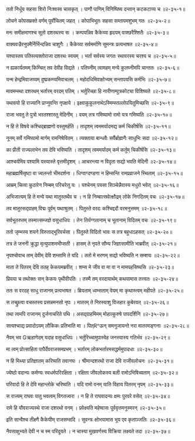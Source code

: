 ततो निर्धूय सहसा शिरो निःश्वस्व चासकृत् ।
पाणौ पाणिम् विनिष्पिष्य दन्तान् कटकटाय्य च ॥२-३५-१॥

लोचने कोपसम्रक्ते वर्णम् पूर्वोचितम् जहत् ।
कोपाभिभूतः सहसा सम्तापमशुभम् गतः ॥२-३५-२॥

मनः समीक्षमाणश्च सूतो दशरथस्य सः ।
कम्पयन्निव कैकेय्या हृदयम् वाक्छरैश्शितैः ॥२-३५-३॥

वाक्यवज्रैरनुपमैर्निर्भिन्दन्निव चाशुगैः ।
कैकेय्या सर्वमर्माणि सुमन्त्रः प्रत्यभाषत ॥२-३५-४॥

यश्यास्तव पतिस्त्यक्तोराजा दशरथः स्वयम् ।
भर्ता सर्वस्य जगतः स्थावरस्य चरश्य च ॥२-३५-५॥

न ह्यकार्यतमम् किम्चित् तव देवीह विद्यते ।
पतिघ्नीम् त्वामहम् मन्ये कुलघ्नीमपि चान्ततः ॥२-३५-६॥

यन्म हेम्द्रमिवाजय्यम् दुष्प्रकम्प्यमिवाचलम् ।
महोदधिमिवाक्षोभ्यम् सन्तापयसि कर्मभिः ॥२-३५-७॥

मावमम्स्था दशरथम् भर्तारम् वरदम् पतिम् ।
भर्तुरिच्छा हि नारीणाम्पुत्रकोट्या विशिष्यते ॥२-३५-८॥

यथावयो हि राज्यानि प्राप्नुवन्ति नृपक्षये ।
इक्ष्वाकुकुलनाथेऽस्मिम्स्तल्लोपयितुमिच्छसि ॥२-३५-९॥

राजा भवतु ते पुत्रो भरतश्शास्तु मेदिनीम् ।
वयम् तत्र गमिष्यामो रामो यत्र गमिष्यति ॥२-३५-१०॥

न हि ते विषये कश्चिद्ब्राह्मणो वस्तुमर्हति ।
तादृशम् त्वममर्यादमद्य कर्म चिकीर्षसि ॥२-३५-११॥

नूनम् सर्वे गमिष्यामो मार्गम् रामनिषेवितम् ।
त्यक्ताया बान्धवैः सर्वैर्ब्राह्मणैः साधुभिः सदा ॥२-३५-१२॥

का प्रीती राज्यलाभेन तव देवि भविष्यति ।
तादृशम् त्वममर्यादम् कर्म कर्तुम् चिकीर्षसि ॥२-३५-१३॥

आश्चर्यमिव पश्यामि यस्यास्ते वृत्तमीदृशम् ।
आचरन्त्या न विदृता सद्यो भवति मेदिनी ॥२-३५-१४॥

महाब्रह्मर्षिसृष्टा वा ज्वलन्तो भीमदर्शना ।
धिग्वाग्दण्डणा न हिम्सन्ति रामप्रव्राजने स्थिताम् ॥२-३५-१५॥

आम्रम् चित्वा कुठारेन निम्बम् परिचरेत्तु यः ।
यश्चेनम् पयसा सिञ्चेन्नैवास्य मधुरो भवेत् ॥२-३५-१६॥

अभिजात्यम् हि ते मन्ये यथा मातुस्तथैव च ।
न हि निम्बात्स्रवेत्क्षौद्रम् लोके निगदितम् वचः ॥२-३५-१७॥

तव मातुरसद्ग्राहम् विद्मः पूर्वम् यथाश्रुतम् ।
पितुस्ते वरदः कश्चिद्ददौ वरमनुत्तमम् ॥२-३५-१८॥

सर्वभूतरुतम् तस्मात्सम्जज्ञे वसुधाधिपः ।
तेन तिर्यग्गतानाम् च भूतानाम् विदितम् वचः ॥२-३५-१९॥

ततो जृम्भस्य शयने विरुताद्भूरिवर्चसा ।
पितुस्ते विदितो भावः स तत्र बहुधाऽहसत् ॥२-३५-२०॥

तत्र ते जननी क्रुद्धा मृत्युपाशमभीप्सती ।
हासम् ते नृपते सौम्य जिज्ञासामीति भाब्रवीत् ॥२-३५-२१॥

नृपश्चोवाच ताम् देवीम् देवि शम्सामि ते यदि ।
ततो मे मरणम् सद्यो भविष्यति न सम्शयः ॥२-३५-२२॥

माता ते पितरम् देवि ततह् केकयमब्रवीत् ।
शम्स मे जीव वा मा वा न मामपहसिष्यसि ॥२-३५-२३॥

प्रियया च तथोक्तः सन् केकयः पृथीवीपतिः ।
तस्मै तम् वरदायार्थम् कथयामास तत्त्वतः ॥२-३५-२४॥

ततः स वरदह् साधु राजानम् प्रत्यभाषत ।
म्रियताम् ध्वम्सताम् वेयम् मा कृथास्त्वम् महीपते ॥२-३५-२५॥

स तच्छ्रुत्वा वचस्तस्य प्रसन्नमनसो नृपः ।
मातरम् ते निरस्याशु विजहार कुबेरवत् ॥२-३५-२६॥

तथा त्वमपि राजानम् दुर्जनाचरिते पथि ।
असद्ग्राहमिमम् मोहात्कुरुषे पापदर्शिनि ॥२-३५-२७॥

सत्यश्चाद्य प्रवादोऽयम् लौकिकः प्रतिभाति मा ।
पित्R^ऊन् समनुजायन्ते नरा मातरमङ्गनाः ॥२-३५-२८॥

नैवम् भव Gऋहाणेदम् यदाह वसुधाधिपः ।
भर्तुरिच्चामुपास्वेह जनस्यास्य गतिर्भव ॥२-३५-२९॥

मा त्वम् प्रोत्साहिता पापैर्देवराजसमप्रभम् ।
भर्तारम् लोकभर्तारमसद्धर्ममुपादधाः ॥२-३५-३०॥

न हि मिथ्या प्रतिज्ञातम् करिष्यति तवानघः ।
श्रीमान्दशरथो राजा देवि राजीवलोचनः ॥२-३५-३१॥

ज्येष्ठो वदान्यः कर्मण्यः स्वधर्मपरिरक्षिता ।
रक्षिता जीवलोकस्य बली रामोऽभिषिच्यताम् ॥२-३५-३२॥

परिवादो हि ते देवि महान्लोके चरिष्यति ।
यदि रामो वनम् याति विहाय पितरम् नृपम् ॥२-३५-३३॥

स राज्यम् राघवः पातु भवत्वम् विगतज्वरा ।
न हि ते राघवादन्यः क्षमः पुरवरे वसेत् ॥२-३५-३४॥

रामे हि यौवराज्यस्थे राजा दशरथो वनम् ।
प्रवेक्ष्यति महेष्वासः पूर्ववृत्तमनुस्मरन् ॥२-३५-३५॥

इति सान्वैश्च तीक्ष्णै कैकेयीम् राजसम्सदि ।
सुवन्त्रः क्षोभयामास भूय एव कृताञ्जलिः ॥२-३५-३६॥

नैवसाक्षुभ्यते देवी न च स्म परिदूयते ।
न चास्या मुखवर्णस्य विक्रिया लक्ष्यते तदा ॥२-३५-३७॥

